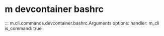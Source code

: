 # m devcontainer bashrc

<!-- prettier-ignore -->
::: m.cli.commands.devcontainer.bashrc.Arguments
    options:
      handler: m_cli
      is_command: true

<!-- prettier-ignore -->
<!-- ::: m.ci.release_env.ReleaseEnv
    options:
      handler: m_cli

<!-- prettier-ignore -->
<!-- ::: m.ci.types.MFlowConfig
    options:
      handler: m_cli -->
